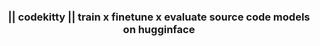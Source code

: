 <h3><p align="center"> || codekitty || train x finetune x evaluate source code models on hugginface </p></h3>
